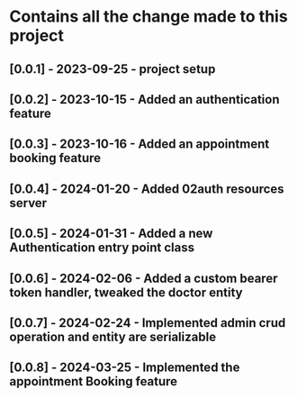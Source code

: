 # Contains all the change made to this project


## [0.0.1] - 2023-09-25 - project setup
## [0.0.2] - 2023-10-15 - Added an authentication feature
## [0.0.3] - 2023-10-16 - Added an appointment booking feature
## [0.0.4] - 2024-01-20 - Added 02auth resources server
## [0.0.5] - 2024-01-31 - Added a new Authentication entry point class
## [0.0.6] - 2024-02-06 - Added a custom bearer token handler, tweaked the doctor entity
## [0.0.7] - 2024-02-24 - Implemented admin crud operation and entity are serializable
## [0.0.8] - 2024-03-25 - Implemented the appointment Booking feature